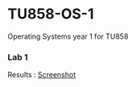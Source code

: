 # TU858-OS-1
Operating Systems year 1 for TU858

### Lab 1

Results : [Screenshot](https://github.com/Yan-Sav/TU858-OS-1/blob/test-branch/Operating%20Systems%20code%20space%20screenshot.png)